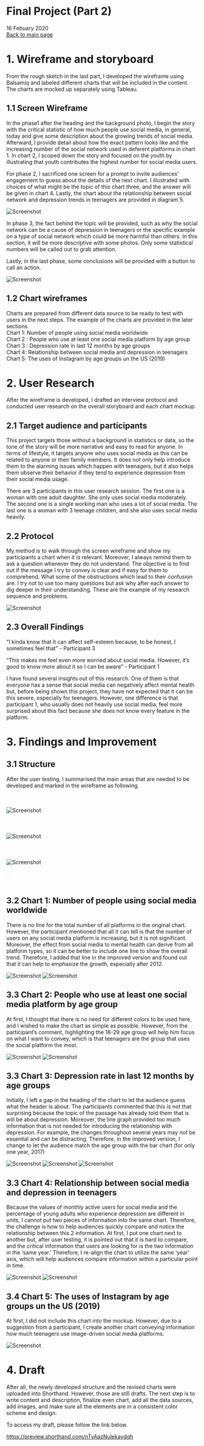 # Final Project (Part 2)
16 Febuary 2020
<br>
[Back to main page](/README.md)


# 1. Wireframe and storyboard

<p>
From the rough sketch in the last part, I developed the wireframe using Balsamiq and labeled different charts that will be included in the content. The charts are mocked up separately using Tableau.</p>

## 1.1 Screen Wireframe

<p>
In the phase1 after the heading and the background photo, I begin the story with the critical statistic of how much people use social media, in general, today and give some description about the growing trends of social media. Afterward, I provide detail about how the exact pattern looks like and the increasing number of the social network used in deferent platforms in chart 1. In chart 2, I scoped down the story and focused on the youth by illustrating that youth contributes the highest number for social media users.
</p>

<p>
For phase 2, I sacrificed one screen for a prompt to invite audiences’ engagement to guess about the details of the next chart. I illustrated with choices of what might be the topic of this chart three, and the answer will be given in chart 4. Lastly, the chart about the relationship between social network and depression trends in teenagers are provided in diagram 5.
</p>

![Screenshot](origi2.png)

<p>
In phase 3, the fact behind the topic will be provided, such as why the social network can be a cause of depression in teenagers or the specific example on a type of social network which could be more harmful than others. In this section, it will be more descriptive with some photos. Only some statistical numbers will be called out to grab attention.
</p>
<p>
Lastly, in the last phase, some conclusions will be provided with a button to call an action.
</p>

![Screenshot](origi1.png)


## 1.2 Chart wireframes

<p>
Charts are prepared from different data source to be ready to test with users in the next steps.  The example of the charts are provided in the later sections.
<br>
Chart 1: Number of people using social media worldwide<br>
Chart 2 : People who use at least one social media platform by age group<br>
Chart 3 : Depression rate in last 12 months by age groups<br>
Chart 4: Relationship between social media and depression in teenagers<br>
Chart 5: The uses of Instagram by age groups un the US (2019)<br>
</p>

# 2. User Research

<p>
After the wireframe is developed, I drafted an interview protocol and conducted user research on the overall storyboard and each chart mockup.
</p>

## 2.1 Target audience and participants

<p>
This project targets those without a background in statistics or data, so the tone of the story will be more narrative and easy to read for anyone. In terms of lifestyle, it targets anyone who uses social media as this can be related to anyone or their family members. It does not only help introduce them to the alarming issues which happen with teenagers, but it also helps them observe their behavior if they tend to experience depression from their social media usage.
</p>

<p>
There are 3 participants in this user research session. The first one is a woman with one adult daughter. She only uses social media moderately. The second one is a single working man who uses a lot of social media. The last one is a woman with 3 teenage children, and she also uses social media heavily.
</p>

## 2.2 Protocol

<p>
My method is to walk through the screen wireframe and show my participants a chart when it is relevant. Moreover, I always remind them to ask a question whenever they do not understand. The objective is to find out if the message I try to convey is clear and if easy for them to comprehend. What some of the obstructions which lead to their confusion are.  I try not to use too many questions but ask why after each answer to dig deeper in their understanding. These are the example of my research sequence and problems.
</p>

![Screenshot](protocol.png)

## 2.3 Overall Findings

<p>“I kinda know that it can affect self-esteem because, to be honest, I sometimes feel that” - Participant 3</p>

<p>“This makes me feel even more worried about social media. However, it’s good to know more about it so I can be aware” - Participant 1</p>

<p>I have found several insights out of this research. One of them is that everyone has a sense that social media can negatively affect mental health but, before being shown this project, they have not expected that it can be this severe, especially for teenagers. However, one difference is that participant 1, who usually does not heavily use social media, feel more surprised about this fact because she does not know every feature in the platform.</p>

# 3. Findings and Improvement

## 3.1 Structure

<p>After the user testing, I summarised the main areas that are needed to be developed and marked in the wireframe as following.</p>

<br><br>
![Screenshot](Phase_1.png)
<br><br><br><br>
![Screenshot](Phase_2.png)
<br><br><br><br>
![Screenshot](Phase_3.png)
<br><br><br><br>

## 3.2 Chart 1: Number of people using social media worldwide

<p>There is no line for the total number of all platforms in the original chart.  However, the participant mentioned that all it can tell is that the number of users on any social media platform is increasing, but it is not significant.  Moreover, the effect from social media to mental health can derive from all platform types, so it can be better to include one line to show the overall trend.  Therefore, I added that line in the improved version and found out that it can help to emphasize the growth, especially after 2012.
</p>

![Screenshot](Chart1_before.png)
![Screenshot](Chart1_after.png)

## 3.3 Chart 2: People who use at least one social media platform by age group
<p>
At first, I thought that there is no need for different colors to be used here, and I wished to make the chart as simple as possible. However, from the participant’s comment, highlighting the 18-29 age group will help him focus on what I want to convey, which is that teenagers are the group that uses the social platform the most.
</p>

![Screenshot](Chart2_before.png)
![Screenshot](Chart2_after.png)


## 3.3 Chart 3: Depression rate in last 12 months by age groups

<p>Initially, I left a gap in the heading of the chart to let the audience guess what the header is about.  The participants commented that this is not that surprising because the topic of the passage has already told them that is will be about depression.  Moreover, the line graph provided too much information that is not needed for introducing the relationship with depression.  For example, the changes throughout several years may not be essential and can be distracting.  Therefore, in the improved version, I change to let the audience match the age group with the bar chart (for only one year, 2017)
</p>

![Screenshot](Chart3_before.png)
![Screenshot](Chart3_after2.png)
![Screenshot](Chart3_after1.png)

## 3.3 Chart 4: Relationship between social media and depression in teenagers

<p>
Because the values of monthly active users for social media and the percentage of young adults who experience depression are different in units, I cannot put two pieces of information into the same chart.  Therefore, the challenge is how to help audiences quickly compare and notice the relationship between this 2 information.  At first, I put one chart next to another but, after user testing, it is pointed out that it is hard to compare, and the critical information that users are looking for is the two information in the ‘same year.’  Therefore,  I re-align the chart to utilize the same ‘year’ axis, which will help audiences compare information within a particular point in time.
</p>

![Screenshot](Chart4_before.png)
![Screenshot](Chart4_after.png)

## 3.4 Chart 5: The uses of Instagram by age groups un the US (2019)

<p>
At first, I did not include this chart into the mockup.  However, due to a suggestion from a participant, I create another chart conveying information how much teenagers use image-driven social media platforms.
</p>

![Screenshot](Chart5.png)

# 4. Draft
<p>
After all, the newly developed structure and the revised charts were uploaded into Shorthand. However, those are still drafts. The next step is to write content and description, finalize even chart, add all the data sources, add images, and make sure all the elements are in a consistent color scheme and design. 
</p>
<p>
To access my draft, please follow the link below.<br>

https://preview.shorthand.com/nTyAazNulekaydqh
</p>

